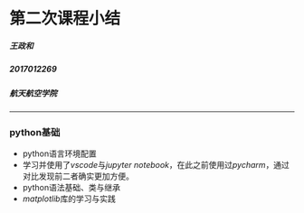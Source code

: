 # 第二次课程小结

##### 王政和

##### 2017012269

##### 航天航空学院

***

### python基础

* python语言环境配置
* 学习并使用了$vscode$与$jupyter\ notebook$，在此之前使用过$pycharm$，通过对比发现前二者确实更加方便。
* python语法基础、类与继承
* $matplotlib$库的学习与实践










